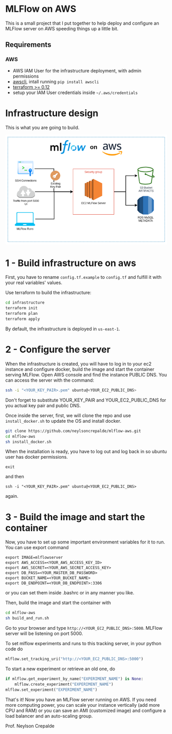 # MLFlow on AWS

This is a small project that I put together to help deploy and configure an MLFlow server on AWS speeding things up a little bit.

## Requirements

### AWS
* AWS IAM User for the infrastructure deployment, with admin permissions
* [awscli](https://aws.amazon.com/cli/), intall running `pip install awscli`
* [terraform >= 0.12](https://www.terraform.io/downloads.html)
* setup your IAM User credentials inside `~/.aws/credentials`

# Infrastructure design

This is what you are going to build.

![](img/mlflow_aws_infra.png)

# 1 - Build infrastructure on aws

First, you have to rename `config.tf.example` to `config.tf` and fulfill it with your real variables' values.

Use terraform to build the infrastructure:

```bash
cd infrastructure
terraform init
terraform plan
terraform apply
```

By default, the infrastructure is deployed in `us-east-1`.

# 2 - Configure the server

When the infrastructure is created, you will have to log in to your ec2 instance and configure docker, 
build the image and start the container serving MLFlow. Open AWS console and find the instance PUBLIC DNS.
You can access the server with the command:

```bash
ssh -i "<YOUR_KEY_PAIR>.pem" ubuntu@<YOUR_EC2_PUBLIC_DNS>
```

Don't forget to substitute YOUR_KEY_PAIR and YOUR_EC2_PUBLIC_DNS for you actual key pair and public DNS.

Once inside the server, first, we will clone the repo and use `install_docker.sh` to 
update the OS and install docker.

```bash
git clone https://github.com/neylsoncrepalde/mlflow-aws.git
cd mlflow-aws
sh install_docker.sh
```

When the installation is ready, you have to log out and log back in so ubuntu user has docker permissions.

```
exit
```

and then

```
ssh -i "<YOUR_KEY_PAIR>.pem" ubuntu@<YOUR_EC2_PUBLIC_DNS>
```

again.

# 3 - Build the image and start the container

Now, you have to set up some important environment variables for it to run. You can use export command

```
export IMAGE=mlflowserver
export AWS_ACCESS=<YOUR_AWS_ACCESS_KEY_ID>
export AWS_SECRET=<YOUR_AWS_SECRET_ACCESS_KEY>
export DB_PASS=<YOUR_MASTER_DB_PASSWORD>
export BUCKET_NAME=<YOUR_BUCKET_NAME>
export DB_ENDPOINT=<YOUR_DB_ENDPOINT>:3306
```

or you can set them inside .bashrc or in any manner you like.

Then, build the image and start the container with

```bash
cd mlflow-aws
sh build_and_run.sh
```

Go to your browser and type `http://<YOUR_EC2_PUBLIC_DNS>:5000`. MLFlow server will be listening on port 5000. 

To set mlflow experiments and runs to this tracking server, in your python code do

```python
mlflow.set_tracking_uri("http://<YOUR_EC2_PUBLIC_DNS>:5000")
```

To start a new experiment or retrieve an old one, do

```python
if mlflow.get_experiment_by_name("EXPERIMENT_NAME") is None:
    mlflow.create_experiment("EXPERIMENT_NAME")
mlflow.set_experiment("EXPERIMENT_NAME")
```

That's it! Now you have an MLFlow server running on AWS. If you need more computing power, you can scale your instance vertically 
(add more CPU and RAM) or you can save an AMI (customized image) and configure a load balancer and an auto-scaling group. 

Prof. Neylson Crepalde
